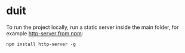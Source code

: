 # duit

To run the project locally, run a static server inside the main folder, for example [http-server from npm](https://www.npmjs.com/package/http-server):

`npm install http-server -g`

